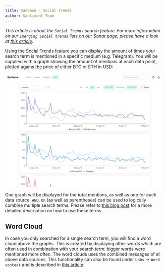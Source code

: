 ```yaml
---
title: Sanbase - Social Trends
author: Santiment Team
---
```


*This article is about the `Social Trends` search feature. For more
information on our `Emerging Social trends` lists on our Sonar page,
please have a look at* [*this
article*](/sanbase/about/emerging-social-trends)*.*

Using the Social Trends feature you can display the amount of times your
search term is mentioned in a specific medium (e.g. Telegram). You will
be supplied with a graph showing the amount of mentions at each data
point, plotted agains the price of either BTC or ETH in USD:

![](11_social_trends.png)

One graph will be displayed for the total mentions, as well as one for
each data source. `AND`, `OR` (as well as parentheses) can be used
to logically combine multiple search terms. Please refer to [this blog
post](https://santiment.net/blog/introducing-social-trends/) for a more
detailed description on how to use these terms.

## Word Cloud

In case you only searched for a single search term, you will find a word
cloud above the graphs. This is created by displaying other words which
are often used in combination with your search term; bigger words were
mentioned more often. The word clouds uses the combined messages of all
above data sources. This functionality can also be found under `Labs`
-\> `Word context` and is described in [this
article](/sanbase/about/word-context).
